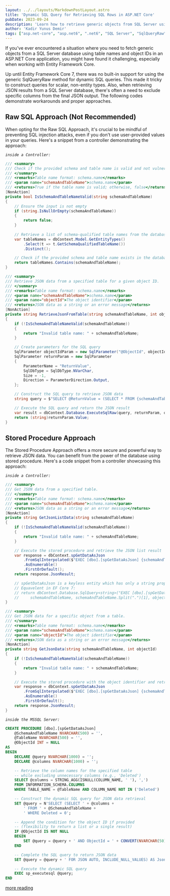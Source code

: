 ```yaml
---
layout: ../../layouts/MarkdownPostLayout.astro
title: 'Dynamic SQL Query for Retrieving SQL Rows in ASP.NET Core'
pubDate: 2023-09-24
description: 'Learn how to retrieve generic objects from SQL Server using table names and object IDs in ASP.NET Core.'
author: 'Kadir Yunus Demir'
tags: ["asp.net-core", "asp.net6", ".net6", "SQL Server", "SqlQueryRaw", "FromSqlInterpolated", "ExecuteSqlRaw", "FOR JSON"]
---
```

If you've ever encountered a situation where you need to fetch generic objects from a SQL Server database using table names and object IDs in an ASP.NET Core application, you might have found it challenging, especially when working with Entity Framework Core.

Up until Entity Framework Core 7, there was no built-in support for using the generic SqlQueryRaw<T> method for dynamic SQL queries. This made it tricky to construct queries for scalar, non-entity types. Also, when retrieving JSON results from a SQL Server database, there's often a need to exclude specific columns from the final JSON output. The following codes demonstrate workarounds and proper approaches.

## Raw SQL Approach (Not Recommended)
When opting for the Raw SQL Approach, it's crucial to be mindful of preventing SQL injection attacks, even if you don't use user-provided values in your queries. Here's a snippet from a controller demonstrating the approach:

*`inside a Controller:`*
```csharp
/// <summary>
/// Check if the provided schema and table name is valid and not vulnerable to SQL injection attack.
/// </summary>
/// <remarks>Table name format: schema.name</remarks>
/// <param name="schemaAndTableName">schema.name</param>
/// <returns>True if the table name is valid; otherwise, false</returns>
[NonAction]
private bool IsSchemaAndTableNameValid(string schemaAndTableName)
{
    // Ensure the input is not empty
    if (string.IsNullOrEmpty(schemaAndTableName))
    {  
        return false; 
    }
    
    // Retrieve a list of schema-qualified table names from the database context
    var tableNames = dbContext.Model.GetEntityTypes()
        .Select(t => t.GetSchemaQualifiedTableName())
        .Distinct();

    // Check if the provided schema and table name exists in the database
    return tableNames.Contains(schemaAndTableName);
}

/// <summary>
/// Retrieve JSON data from a specified table for a given object ID.
/// </summary>
/// <remarks>Table name format: schema.name</remarks>
/// <param name="schemaAndTableName">schema.name</param>
/// <param name="objectId">The object identifier</param>
/// <returns>JSON data as a string or an error message</returns>
[NonAction]
private string RetrieveJsonFromTable(string schemaAndTableName, int objectId)
{
    if (!IsSchemaAndTableNameValid(schemaAndTableName))
    {
        return "Invalid table name: " + schemaAndTableName;
    }

    // Create parameters for the SQL query
    SqlParameter objectIdParam = new SqlParameter("@ObjectId", objectId);
    SqlParameter returnParam = new SqlParameter
    {
        ParameterName = "ReturnValue",
        SqlDbType = SqlDbType.NVarChar,
        Size = -1,
        Direction = ParameterDirection.Output,
    };

    // Construct the SQL query to retrieve JSON data
    string query = $"SELECT @ReturnValue = (SELECT * FROM {schemaAndTableName} WHERE ObjectId = @ObjectId AND Deleted = 0 FOR JSON AUTO, INCLUDE_NULL_VALUES, WITHOUT_ARRAY_WRAPPER);";

    // Execute the SQL query and return the JSON result
    var result = dbContext.Database.ExecuteSqlRaw(query, returnParam, objectIdParam);
    return (string)returnParam.Value;
}
```

## Stored Procedure Approach
The Stored Procedure Approach offers a more secure and powerful way to retrieve JSON data. You can benefit from the power of the database using stored procedure. Here's a code snippet from a controller showcasing this approach:

*`inside a Controller:`*
```csharp
/// <summary>
/// Get JSON data from a specified table.
/// </summary>
/// <remarks>Table name format: schema.name</remarks>
/// <param name="schemaAndTableName">schema.name</param>
/// <returns>JSON data as a string or an error message</returns>
[NonAction]
private string GetJsonListData(string schemaAndTableName)
{
    if (!IsSchemaAndTableNameValid(schemaAndTableName))
    {
        return "Invalid table name: " + schemaAndTableName;
    }

    // Execute the stored procedure and retrieve the JSON list result
    var response = dbContext.spGetDataAsJson
        .FromSqlInterpolated($"EXEC [dbo].[spGetDataAsJson] {schemaAndTableName}, {schemaAndTableName.Split(".")[1]}")
        .AsEnumerable()
        .FirstOrDefault();
    return response.JsonResult;

    // spGetDataAsJson is a keyless entity which has only a string properpty named JsonResult
    // Equavelent in EF Core 7:
    // return dbContext.Database.SqlQuery<string>("EXEC [dbo].[spGetDataAsJson] @SchemaAndTableName, @TableName, @ObjectId", 
    //     schemaAndTableName, schemaAndTableName.Split(".")[1], objectId);
}

/// <summary>
/// Get JSON data for a specific object from a table.
/// </summary>
/// <remarks>Table name format: schema.name</remarks>
/// <param name="schemaAndTableName">schema.name</param>
/// <param name="objectId">The object identifier</param>
/// <returns>JSON data as a string or an error message</returns>
[NonAction]
private string GetJsonData(string schemaAndTableName, int objectId)
{
    if (!IsSchemaAndTableNameValid(schemaAndTableName))
    {
        return "Invalid table name: " + schemaAndTableName;
    }

    // Execute the stored procedure with the object identifier and retrieve the JSON result
    var response = dbContext.spGetDataAsJson
        .FromSqlInterpolated($"EXEC [dbo].[spGetDataAsJson] {schemaAndTableName}, {schemaAndTableName.Split(".")[1]}, {objectId}")
        .AsEnumerable()
        .FirstOrDefault();
    return response.JsonResult;
}
```

*`inside the MSSQL Server:`*
```sql
CREATE PROCEDURE [dbo].[spGetDataAsJson]
    @SchemaAndTableName NVARCHAR(500) = '',
    @TableName NVARCHAR(500) = '',
    @ObjectId INT = NULL
AS
BEGIN
    DECLARE @query NVARCHAR(1000) = '';
    DECLARE @columns NVARCHAR(1000) = '';

    -- Retrieve the column names for the specified table
    -- while excluding unnecessary columns (e.g., 'Deleted')
    SELECT @columns = STRING_AGG(ISNULL(COLUMN_NAME, ' '), ',') 
    FROM INFORMATION_SCHEMA.COLUMNS 
    WHERE TABLE_NAME = @TableName AND COLUMN_NAME NOT IN ('Deleted')

    -- Construct the dynamic SQL query for JSON data retrieval
    SET @query = N'SELECT (SELECT ' + @columns +
        ' FROM ' + @SchemaAndTableName +
        ' WHERE Deleted = 0';

    -- Append the condition for the object ID if provided 
    -- (flexibility to return a list or a single result)
    IF @ObjectId IS NOT NULL
    BEGIN
        SET @query = @query + ' AND ObjectId = ' + CONVERT(NVARCHAR(50), @ObjectId);
    END

    -- Complete the SQL query to return JSON data
    SET @query = @query + ' FOR JSON AUTO, INCLUDE_NULL_VALUES) AS JsonResult';

    -- Execute the dynamic SQL query
    EXEC sp_executesql @query;
END
```

[more reading](https://learn.microsoft.com/en-us/ef/core/querying/sql-queries)